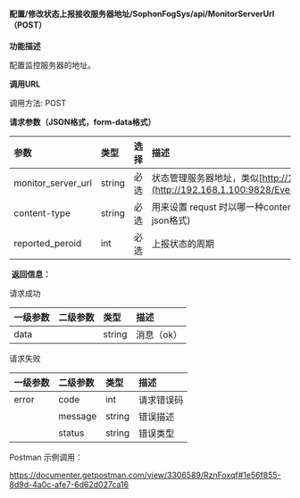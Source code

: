 #### 配置/修改状态上报接收服务器地址/SophonFogSys/api/MonitorServerUrl（POST）

**功能描述**

配置监控服务器的地址。

**调用URL**

调用方法: POST

**请求参数（JSON格式，form-data格式）**

| 参数               | 类型   | 选择 | 描述                                                         |
| :----------------- | :----- | :--- | :----------------------------------------------------------- |
| monitor_server_url | string | 必选 | 状态管理服务器地址，类似[http://192.168.1.100:9828/EventServer/api/](http://192.168.1.100:9828/EventServer/api/SophonFogRelEvent)SophonFogStatus |
| content-type       | string | 必选 | 用来设置 requst 时以哪一种content type发送，参数为：[json,form-data]。(目前只支持json格式) |
| reported_peroid    | int    | 必选 | 上报状态的周期                                               |

​        **返回信息：**

请求成功

| 一级参数 | 二级参数 | 类型   | 描述       |
| :------- | :------- | :----- | :--------- |
| data     |          | string | 消息（ok） |

请求失败

| 一级参数 | 二级参数 | 类型   | 描述       |
| :------- | :------- | :----- | :--------- |
| error    | code     | int    | 请求错误码 |
|          | message  | string | 错误描述   |
|          | status   | string | 错误类型   |

Postman 示例调用：

https://documenter.getpostman.com/view/3306589/RznFoxqf#1e56f855-8d9d-4a0c-afe7-6d62d027ca16
